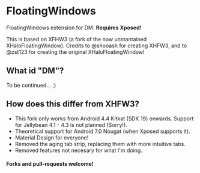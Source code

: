# FloatingWindows
FloatingWindows extension for DM. **Requires Xposed!**

This is based on XFHW3 (a fork of the now unmantained XHaloFloatingWindow). Credits to @shooash for creating XHFW3, and to @zst123 for creating the original XHaloFloatingWindow!

## What id "DM"?
To be continued... ;)

## How does this differ from XHFW3?
* This fork only works from Android 4.4 Kitkat (SDK 19) onwards. Support for Jellybean 4.1 - 4.3 is not planned (Sorry!).
* Theoretical support for Android 7.0 Nougat (when Xposed supports it).
* Material Design for everyone!
* Removed the aging tab strip, replacing them with more intuitive tabs.
* Removed features not necesary for what I'm doing.

#### Forks and pull-requests welcome!
